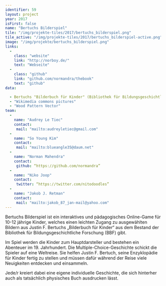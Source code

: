 ```yaml
---
identifier: 59
layout: project
year: 2017
isFirst: false
name: "Bertuchs Bilderspiel"
tile: "/img/projekte-tiles/2017/bertuchs_bilderspiel.png"
tile_active: "/img/projekte-tiles/2017/bertuchs_bilderspiel-active.png"
image: "/img/projekte/bertuchs_bilderspiel.png"
links:
  -
    class: "website"
    link: "http://norboy.de/"
    text: "Webseite"
  -
    class: "github"
    link: "github.com/normandra/thebook"
    text: "github"
data:

  - Bertuchs "Bilderbuch für Kinder" (Bibliothek für Bildungsgeschichtliche Forschung)
  - "Wikimedia commons pictures"
  - "Wood Pattern Vector"
team:
  -
    name: "Audrey Le Tiec"
    contact:
     mail: "mailto:audreyletiec@gmail.com"
  -
    name: "So Young Kim"
    contact:
     mail: "mailto:blueangle35@daum.net"
  -
    name: "Norman Mahendra"
    contact:
     github: “https://github.com/normandra”
  -
    name: "Niko Joop"
    contact:
     twitter: “https://twitter.com/nitodoodles”
  -
    name: "Jakob J. Retman"
    contact:
     mail: "mailto:jakob_87_jan-mail@yahoo.com"
---
```


Bertuchs Bilderspiel ist ein interaktives und pädagogisches Online-Game für 10-12 jährige Kinder, welches einen leichten Zugang zu ausgewählten Bildern aus Justin F. Bertuchs „Bilderbuch für Kinder“ aus dem Bestand der Bibliothek für Bildungsgeschichtliche Forschung (BBF) gibt. 

Im Spiel werden die Kinder zum Hauptdarsteller und bestehen ein Abenteuer im 19. Jahrhundert. Die Multiple-Choice-Geschichte schickt die Spieler auf eine Weltreise. Sie helfen Justin F. Bertuch, seine Enzyklopädie für Kinder fertig zu stellen und müssen dafür während der Reise viele Neuigkeiten entdecken und einsammeln.

Jede/r kreiert dabei eine eigene individuelle Geschichte, die sich hinterher auch als tatsächlich physisches Buch ausdrucken lässt. 
